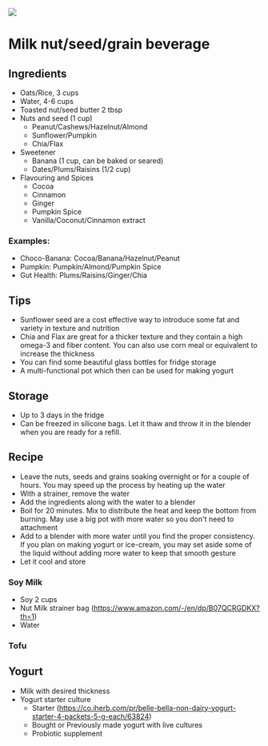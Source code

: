 ![](/images/page-icons/milks-yogurts.png)

# Milk nut/seed/grain beverage

## Ingredients

- Oats/Rice, 3 cups
- Water, 4-6 cups
- Toasted nut/seed butter 2 tbsp
- Nuts and seed (1 cup)
  - Peanut/Cashews/Hazelnut/Almond
  - Sunflower/Pumpkin
  - Chia/Flax
- Sweetener
  - Banana (1 cup, can be baked or seared)
  - Dates/Plums/Raisins (1/2 cup)
- Flavouring and Spices
  - Cocoa
  - Cinnamon
  - Ginger
  - Pumpkin Spice
  - Vanilla/Coconut/Cinnamon extract

### Examples:
 - Choco-Banana: Cocoa/Banana/Hazelnut/Peanut
 - Pumpkin: Pumpkin/Almond/Pumpkin Spice
 - Gut Health: Plums/Raisins/Ginger/Chia

## Tips

- Sunflower seed are a cost effective way to introduce some fat and variety in texture and nutrition
- Chia and Flax are great for a thicker texture and  they contain a high omega-3 and fiber content. You can also use corn meal or equivalent to increase the thickness
- You can find some beautiful glass bottles for fridge storage
- A multi-functional pot which then can be used for making yogurt 

## Storage

- Up to 3 days in the fridge
- Can be freezed in silicone bags. Let it thaw and throw it in the blender when you are ready for a refill.

## Recipe

- Leave the nuts, seeds and grains soaking overnight or for a couple of hours. You may speed up the process by heating up the water
- With a strainer, remove the water
- Add the ingredients along with the water to a blender
- Boil for 20 minutes. Mix to distribute the heat and keep the bottom from burning. May use a big pot with more water so you don't need to attachment  
- Add to a blender with more water until you find the proper consistency. If you plan on making yogurt or ice-cream, you may set aside some of the liquid without adding more water to keep that smooth gesture  
- Let it cool and store

### Soy Milk

- Soy 2 cups
- Nut Milk strainer bag (https://www.amazon.com/-/en/dp/B07QCRGDKX?th=1)
- Water

### Tofu

## Yogurt

- Milk with desired thickness
- Yogurt starter culture
  - Starter (https://co.iherb.com/pr/belle-bella-non-dairy-yogurt-starter-4-packets-5-g-each/63824)
  - Bought or Previously made yogurt with live cultures
  - Probiotic supplement